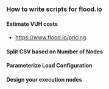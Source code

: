 ### How to write scripts for flood.io 


#### Estimate VUH costs 
- https://www.flood.io/pricing

#### Split CSV based on Number of Nodes

#### Parameterize Load Configuration

#### Design your execution nodes
